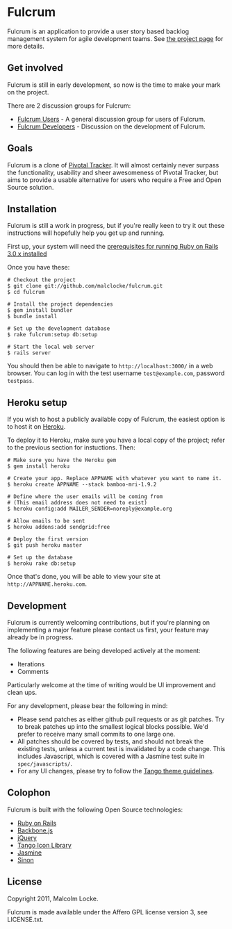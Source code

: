 Fulcrum
=======

Fulcrum is an application to provide a user story based backlog management
system for agile development teams.  See
[the project page](http://wholemeal.co.nz/projects/fulcrum.html) for more
details.

Get involved
------------

Fulcrum is still in early development, so now is the time to make your mark on
the project.

There are 2 discussion groups for Fulcrum:

* [Fulcrum Users](http://groups.google.com/group/fulcrum-users) - A general
  discussion group for users of Fulcrum.
* [Fulcrum Developers](http://groups.google.com/group/fulcrum-devel) - Discussion
  on the development of Fulcrum.

Goals
-----

Fulcrum is a clone of [Pivotal Tracker](http://pivotaltracker.com/).  It will
almost certainly never surpass the functionality, usability and sheer
awesomeness of Pivotal Tracker, but aims to provide a usable alternative for
users who require a Free and Open Source solution.

Installation
------------

Fulcrum is still a work in progress, but if you're really keen to try it out
these instructions will hopefully help you get up and running.

First up, your system will need the
[prerequisites for running Ruby on Rails 3.0.x installed](http://rubyonrails.org/download)

Once you have these:

    # Checkout the project
    $ git clone git://github.com/malclocke/fulcrum.git
    $ cd fulcrum
    
    # Install the project dependencies
    $ gem install bundler
    $ bundle install
    
    # Set up the development database
    $ rake fulcrum:setup db:setup
    
    # Start the local web server
    $ rails server

You should then be able to navigate to `http://localhost:3000/` in a web browser.
You can log in with the test username `test@example.com`, password `testpass`.


Heroku setup
------------

If you wish to host a publicly available copy of Fulcrum, the easiest option is
to host it on [Heroku](http://heroku.com/).

To deploy it to Heroku, make sure you have a local copy of the project; refer 
to the previous section for instuctions. Then:

    # Make sure you have the Heroku gem
    $ gem install heroku

    # Create your app. Replace APPNAME with whatever you want to name it.
    $ heroku create APPNAME --stack bamboo-mri-1.9.2
   
    # Define where the user emails will be coming from
    # (This email address does not need to exist)
    $ heroku config:add MAILER_SENDER=noreply@example.org

    # Allow emails to be sent
    $ heroku addons:add sendgrid:free

    # Deploy the first version
    $ git push heroku master

    # Set up the database
    $ heroku rake db:setup

Once that's done, you will be able to view your site at 
`http://APPNAME.heroku.com`.

Development
-----------

Fulcrum is currently welcoming contributions, but if you're planning on
implementing a major feature please contact us first, your feature may
already be in progress.

The following features are being developed actively at the moment:

* Iterations
* Comments

Particularly welcome at the time of writing would be UI improvement and
clean ups.

For any development, please bear the following in mind:

* Please send patches as either github pull requests or as git patches.
  Try to break patches up into the smallest logical blocks possible.  We'd
  prefer to receive many small commits to one large one.
* All patches should be covered by tests, and should not break the existing
  tests, unless a current test is invalidated by a code change.  This includes
  Javascript, which is covered with a Jasmine test
  suite in `spec/javascripts/`.
* For any UI changes, please try to follow the
  [Tango theme guidelines](http://tango.freedesktop.org/Tango_Icon_Theme_Guidelines).


Colophon
--------

Fulcrum is built with the following Open Source technologies:

* [Ruby on Rails](http://rubyonrails.org/)
* [Backbone.js](http://documentcloud.github.com/backbone/)
* [jQuery](http://jquery.com/)
* [Tango Icon Library](http://tango.freedesktop.org/Tango_Icon_Library)
* [Jasmine](http://pivotal.github.com/jasmine/)
* [Sinon](http://sinonjs.org/)

License
-------
Copyright 2011, Malcolm Locke.

Fulcrum is made available under the Affero GPL license version 3, see
LICENSE.txt.
